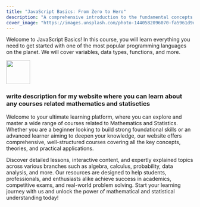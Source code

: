 ```yaml
---
title: "JavaScript Basics: From Zero to Hero"
description: "A comprehensive introduction to the fundamental concepts of JavaScript. Perfect for beginners with no prior programming experience."
cover_image: "https://images.unsplash.com/photo-1440582096070-fa5961d9d682?w=500&auto=format&fit=crop&q=60&ixlib=rb-4.1.0&ixid=M3wxMjA3fDB8MHxjb2xsZWN0aW9uLXBhZ2V8MXw4NzcwNzc4Nnx8ZW58MHx8fHx8"
---
```


Welcome to JavaScript Basics! In this course, you will learn everything you need to get started with one of the most popular programming languages on the planet. We will cover variables, data types, functions, and more.


<img src="https://r2cdn.perplexity.ai/pplx-full-logo-primary-dark%402x.png" style="height:64px;margin-right:32px"/>

### write description for my website where you can learn about any courses related mathematics and statisctics

Welcome to your ultimate learning platform, where you can explore and master a wide range of courses related to Mathematics and Statistics. Whether you are a beginner looking to build strong foundational skills or an advanced learner aiming to deepen your knowledge, our website offers comprehensive, well-structured courses covering all the key concepts, theories, and practical applications.

Discover detailed lessons, interactive content, and expertly explained topics across various branches such as algebra, calculus, probability, data analysis, and more. Our resources are designed to help students, professionals, and enthusiasts alike achieve success in academics, competitive exams, and real-world problem solving. Start your learning journey with us and unlock the power of mathematical and statistical understanding today!

